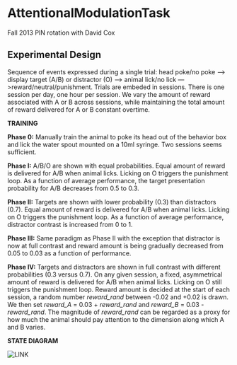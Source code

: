 AttentionalModulationTask
=========================

Fall 2013 PIN rotation with David Cox

## Experimental Design

Sequence of events expressed during a single trial: head poke/no poke —> display target (A/B) or distractor (O) —> animal lick/no lick —>reward/neutral/punishment. Trials are embeded in sessions. There is one session per day, one hour per session. We vary the amount of reward associated with A or B across sessions, while maintaining the total amount of reward delivered for A or B constant overtime.

**TRAINING**

**Phase 0:**  Manually train the animal to poke its head out of the behavior box and lick the water spout mounted on a 10ml syringe. Two sessions seems sufficient.

**Phase I:**  A/B/O are shown with equal probabilities. Equal amount of reward is delivered for A/B when animal licks. Licking on O triggers the punishment loop. As a function of average performance, the target presentation probability for A/B decreases from 0.5 to 0.3.

**Phase II:**  Targets are shown with lower probability (0.3) than distractors (0.7). Equal amount of reward is delivered for A/B when animal licks. Licking on O triggers the punishment loop. As a function of average performance, distractor contrast is increased from 0 to 1.

**Phase III:** Same paradigm as Phase II with the exception that distractor is now at full contrast and reward amount is being gradually decreased from 0.05 to 0.03 as a function of performance.

**Phase IV:**  Targets and distractors are shown in full contrast with different probabilities (0.3 versus 0.7). On any given session, a fixed, asymmetrical amount of reward is delivered for A/B when animal licks. Licking on O still triggers the punishment loop. Reward amount is decided at the start of each session, a random number *reward_rand* between -0.02 and +0.02 is drawn. We then set *reward_A* = 0.03 + *reward_rand* and *reward_B* = 0.03 - *reward_rand*. The magnitude of *reward_rand* can be regarded as a proxy for how much the animal should pay attention to the dimension along which A and B varies.

**STATE DIAGRAM**


![LINK](http://i.imgur.com/Ch5Zqwz.png?raw=true)


